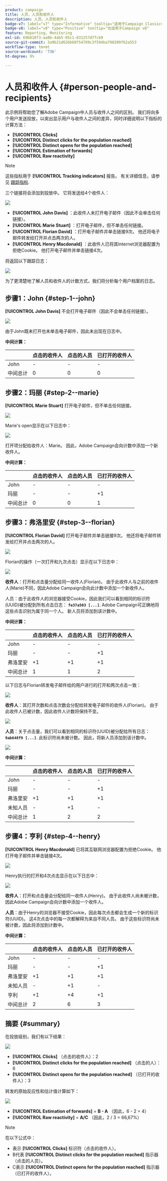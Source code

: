 ```yaml
---
product: campaign
title: 人员、人员和收件人
description: 人员、人员和收件人
badge-v7: label="v7" type="Informative" tooltip="适用于Campaign Classicv7"
badge-v8: label="v8" type="Positive" tooltip="也适用于Campaign v8"
feature: Reporting, Monitoring
exl-id: 69b810f3-aa8b-4ab5-95c1-831257d7fcb9
source-git-commit: 3a9b21d626b60754789c3f594ba798309f62a553
workflow-type: tm+mt
source-wordcount: '736'
ht-degree: 9%

---
```


# 人员和收件人 {#person-people-and-recipients}



此示例将帮助您了解Adobe Campaign中人员与收件人之间的区别。 我们将向多个用户发送投放，以突出显示用户与收件人之间的差异，同时详细说明以下指标的计算方法：

* **[!UICONTROL Clicks]**
* **[!UICONTROL Distinct clicks for the population reached]**
* **[!UICONTROL Distinct opens for the population reached]**
* **[!UICONTROL Estimation of forwards]**
* **[!UICONTROL Raw reactivity]**

>[!NOTE]
>
>这些指标用于 **[!UICONTROL Tracking indicators]** 报告。 有关详细信息，请参见 [跟踪指标](../../reporting/using/delivery-reports.md#tracking-indicators).

三个链接将会添加到投放中。 它将发送给4个收件人：

![](assets/s_ncs_user_indicators_example_1.png)

* **[!UICONTROL John Davis]** ：此收件人未打开电子邮件（因此不会单击任何链接）。
* **[!UICONTROL Marie Stuart]** ：打开电子邮件，但不单击任何链接。
* **[!UICONTROL Florian David]** ：打开电子邮件并单击链接9次。 他还将电子邮件转发给打开并点击两次的人。
* **[!UICONTROL Henry Macdonald]** ：此收件人已将其Internet浏览器配置为拒绝Cookie。 他打开电子邮件并单击链接4次。

将返回以下跟踪日志：

![](assets/s_ncs_user_indicators_example_2.png)

为了更清楚地了解人员和收件人的计数方式，我们将分析每个用户档案的日志。

## 步骤1：John {#step-1--john}

**[!UICONTROL John Davis]** 不会打开电子邮件（因此不会单击任何链接）。

![](assets/s_ncs_user_indicators_example_8.png)

由于John既未打开也未单击电子邮件，因此未出现在日志中。

**中间计算：**

|   | 点击的收件人 | 点击的人员 | 已打开的收件人 |
|---|---|---|---|
| John | - | - | - |
| 中间总计 | 0 | 0 | 0 |

## 步骤2：玛丽 {#step-2--marie}

**[!UICONTROL Marie Stuart]** 打开电子邮件，但不单击任何链接。

![](assets/s_ncs_user_indicators_example_7.png)

Marie&#39;s open显示在以下日志中：

![](assets/s_ncs_user_indicators_example_4bis.png)

打开项分配给收件人：Marie。 因此，Adobe Campaign会向计数中添加一个新收件人。

**中间计算：**

|   | 点击的收件人 | 点击的人员 | 已打开的收件人 |
|---|---|---|---|
| John | - | - | - |
| 玛丽 | - | - | +1 |
| 中间总计 | 0 | 0 | 1 |

## 步骤3：弗洛里安 {#step-3--florian}

**[!UICONTROL Florian David]** 打开电子邮件并单击链接9次。 他还将电子邮件转发给打开并点击两次的人。

![](assets/s_ncs_user_indicators_example_9.png)

Florian的操作（一次打开和九次点击）显示在以下日志中：

![](assets/s_ncs_user_indicators_example_3bis.png)

**收件人**：打开和点击量分配给同一收件人(Florian)。 由于此收件人与之前的收件人(Marie)不同，因此Adobe Campaign会向此计数中添加一个新收件人。

人员：由于此收件人的浏览器接受Cookie，因此我们可以看到相同的标识符(UUID)被分配到所有点击日志： **`fe37a503 [...]`**. Adobe Campaign可正确地将这些点击识别为属于同一个人。 新人员将添加到该计数中。

**中间计算：**

|   | 点击的收件人 | 点击的人员 | 已打开的收件人 |
|---|---|---|---|
| John | - | - | - |
| 玛丽 | - | - | +1 |
| 弗洛里安 | +1 | +1 | +1 |
| 中间总计 | 1 | 1 | 2 |

以下日志与Florian转发电子邮件给的用户进行的打开和两次点击一致：

![](assets/s_ncs_user_indicators_example_6bis.png)

**收件人**：其打开次数和点击次数会分配给转发电子邮件的收件人(Florian)。 由于此收件人已被计数，因此收件人计数将保持不变。

![](assets/s_ncs_user_indicators_example_12.png)

**人员**：关于点击量，我们可以看到相同的标识符(UUID)被分配给所有日志： **`9ab648f9 [...]`**. 此标识符尚未被计数。 因此，将新人员添加到该计数中。

![](assets/s_ncs_user_indicators_example_13.png)

**中间计算：**

|   | 点击的收件人 | 点击的人员 | 已打开的收件人 |
|---|---|---|---|
| John | - | - | - |
| 玛丽 | - | - | +1 |
| 弗洛里安 | +1 | +1 | +1 |
| 未知人员 | - | +1 | - |
| 中间总计 | 1 | 2 | 2 |

## 步骤4：亨利 {#step-4--henry}

**[!UICONTROL Henry Macdonald]** 已将其互联网浏览器配置为拒绝Cookie。 他打开电子邮件并单击链接4次。

![](assets/s_ncs_user_indicators_example_10.png)

Henry执行的打开和4次点击显示在以下日志中：

![](assets/s_ncs_user_indicators_example_5bis.png)

**收件人**：打开和点击量会分配给同一收件人(Henry)。 由于此收件人尚未被计数，因此Adobe Campaign会向计数中添加一个收件人。

**人员**：由于Henry的浏览器不接受Cookie，因此每次点击都会生成一个新的标识符(UUID)。 这4次点击中的每一次都解释为来自不同人员。 由于这些标识符尚未被计数，因此将添加到计数中。

**中间计算：**

|   | 点击的收件人 | 点击的人员 | 已打开的收件人 |
|---|---|---|---|
| John | - | - | - |
| 玛丽 | - | - | +1 |
| 弗洛里安 | +1 | +1 | +1 |
| 未知人员 | - | +1 | - |
| 亨利 | +1 | +4 | +1 |
| 中间总计 | 2 | 6 | 3 |

## 摘要 {#summary}

在投放级别，我们有以下结果：

![](assets/s_ncs_user_indicators_example.png)

* **[!UICONTROL Clicks]** （点击的收件人）：2
* **[!UICONTROL Distinct clicks for the population reached]** （点击的人）：6
* **[!UICONTROL Distinct opens for the population reached]** （已打开的收件人）：3

转发的原始反应性和估计值计算如下：

![](assets/s_ncs_user_indicators_example11.png)

* **[!UICONTROL Estimation of forwards]** = **B - A** （因此，6 - 2 = 4）
* **[!UICONTROL Raw reactivity]** = **A/C** （因此，2 / 3 = 66,67%）

>[!NOTE]
>
>在以下公式中：
>
>* 表示 **[!UICONTROL Clicks]** 标识符（点击的收件人）。
>* B代表 **[!UICONTROL Distinct clicks for the population reached]** 指示器（点击的人员）。
>* C表示 **[!UICONTROL Distinct opens for the population reached]** 指示器（已打开的收件人）。
